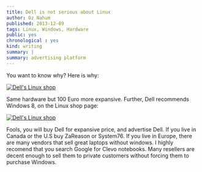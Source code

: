 ```yaml
---
title: Dell is not serious about Linux 
author: Oz Nahum
published: 2013-12-09
tags: Linux, Windows, Hardware
public: yes
chronological : yes
kind: writing 
summary: |
summary: advertising platform
---
```


 You want to know why? Here is why:

   [![Dell's Linux shop](http://i.imgur.com/JuKeaa9l.jpg)](http://i.imgur.com/JuKeaa9.jpg)
 
 Same hardware but 100 Euro more expansive. Further, Dell recommends Windows 8, on the Linux shop
 page:

   [![Dell's Linux shop](http://i.imgur.com/7B1FOfLl.jpg)](http://i.imgur.com/7B1FOfL.jpg)

Fools, you will buy Dell for expansive price, and advertise Dell. If you live in Canada or the U.S
buy ZaReason or System76. If you live in Europe, there are many vendors that sell great laptops
without windows. I highly recomend that you search Google for Clevo notebooks. Many resellers are
decent enough to sell them to private customers without forcing them to purchase Windows. 
 
